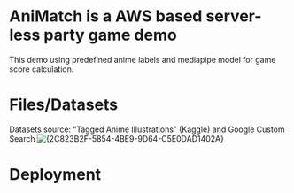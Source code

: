 # AniMatch is a AWS based server-less party game demo
This demo using predefined anime labels and mediapipe model for game score calculation.

# Files/Datasets

Datasets source: “Tagged Anime Illustrations” (Kaggle) and Google Custom Search
![{2C823B2F-5854-4BE9-9D64-C5E0DAD1402A}](https://github.com/user-attachments/assets/a5964c68-ac29-4338-a33a-f1df49f2934b)



# Deployment
